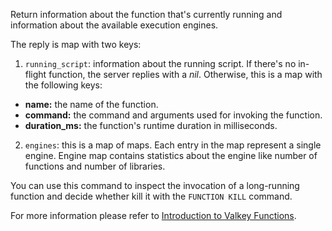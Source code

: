 Return information about the function that's currently running and information about the available execution engines.

The reply is map with two keys:

1. `running_script`: information about the running script.
  If there's no in-flight function, the server replies with a _nil_.
  Otherwise, this is a map with the following keys:
  * **name:** the name of the function.
  * **command:** the command and arguments used for invoking the function.
  * **duration_ms:** the function's runtime duration in milliseconds.
2. `engines`: this is a map of maps. Each entry in the map represent a single engine.
   Engine map contains statistics about the engine like number of functions and number of libraries.


You can use this command to inspect the invocation of a long-running function and decide whether kill it with the `FUNCTION KILL` command.

For more information please refer to [Introduction to Valkey Functions](../topics/functions-intro.md).
